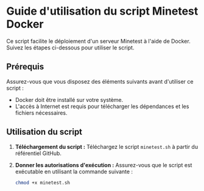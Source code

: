 # Guide d'utilisation du script Minetest Docker

Ce script facilite le déploiement d'un serveur Minetest à l'aide de Docker. Suivez les étapes ci-dessous pour utiliser le script.

## Prérequis

Assurez-vous que vous disposez des éléments suivants avant d'utiliser ce script :

- Docker doit être installé sur votre système.
- L'accès à Internet est requis pour télécharger les dépendances et les fichiers nécessaires.

## Utilisation du script

1. **Téléchargement du script :** Téléchargez le script `minetest.sh` à partir du référentiel GitHub.

2. **Donner les autorisations d'exécution :** Assurez-vous que le script est exécutable en utilisant la commande suivante :
   ```bash
   chmod +x minetest.sh
